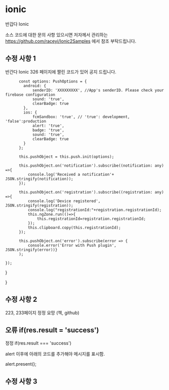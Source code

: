 # ionic
반갑다 Ionic

소스 코드에 대한 문의 사항 있으시면
저자께서 관리하는 https://github.com/raceyi/Ionic2Samples 에서 
참조 부탁드립니다.


## 수정 사항 1 ## 

반간다 Ionic 326 페이지에 짤린 코드가 있어 공지 드립니다.

          const options: PushOptions = {
            android: {
                senderID: 'XXXXXXXXX', //App's senderID. Please check your firebase configuration
                sound: 'true',
                clearBadge: true
            },
            ios: {
                fcmSandbox: 'true', // 'true': development, 'false':production
                alert: 'true',
                badge: 'true',
                sound: 'true',
                clearBadge: true
            }
          };

          this.pushObject = this.push.init(options);

          this.pushObject.on('notification').subscribe((notification: any) =>{
              console.log('Received a notification'+ JSON.stringify(notification));
          });

          this.pushObject.on('registration').subscribe((registration: any) =>{
              console.log('Device registered', JSON.stringify(registration));
              console.log("registrationId:"+registration.registrationId);
              this.ngZone.run(()=>{
                  this.registrationId=registration.registrationId;
              });
              this.clipboard.copy(this.registrationId);
          });

          this.pushObject.on('error').subscribe(error => {
              console.error('Error with Push plugin', JSON.stringify(error))}
          );

    });
  }

}
## 수정 사항 2 ## 
223, 233페이지 정정 요망
(책, github)

오류
if(res.result = 'success')
--------------------------------
정정
if(res.result === 'success')

alert 이후에 아래의 코드를 추가해야 메시지를 표시함.

alert.present();

## 수정 사항 3 ## 




